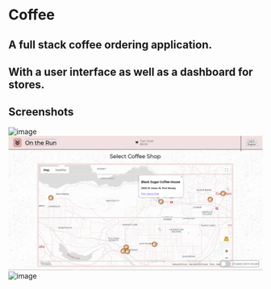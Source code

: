 # Coffee


## A full stack coffee ordering application.
## With a user interface as well as a dashboard for stores.


## Screenshots
![image](https://github.com/toddteigland/coffee/assets/115186660/96510b45-4064-4e1a-9643-53fbda92ad5f)
![image](https://github.com/toddteigland/coffee/blob/f7aec956277c287106f215f59e3099b541e37867/Screenshot%20storeLocator.png)
![image](https://github.com/toddteigland/coffee/assets/115186660/57d45c1d-c4f8-46ce-bb4d-103fa9f91d16)
